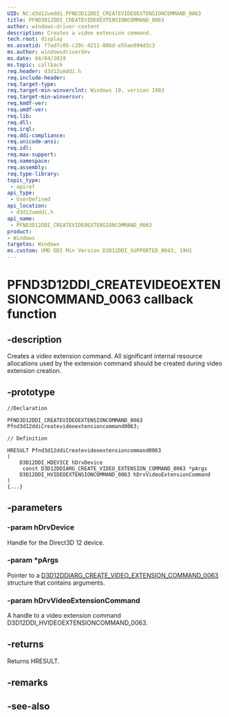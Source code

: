 ```yaml
---
UID: NC:d3d12umddi.PFND3D12DDI_CREATEVIDEOEXTENSIONCOMMAND_0063
title: PFND3D12DDI_CREATEVIDEOEXTENSIONCOMMAND_0063
author: windows-driver-content
description: Creates a video extension command.
tech.root: display
ms.assetid: f7ad7c05-c20c-4211-88bd-e55ae094d3c3
ms.author: windowsdriverdev
ms.date: 04/04/2019
ms.topic: callback
req.header: d3d12umddi.h
req.include-header:
req.target-type:
req.target-min-winverclnt: Windows 10, version 1903
req.target-min-winversvr:
req.kmdf-ver:
req.umdf-ver:
req.lib:
req.dll:
req.irql: 
req.ddi-compliance:
req.unicode-ansi:
req.idl:
req.max-support:
req.namespace:
req.assembly:
req.type-library: 
topic_type: 
 - apiref
api_type: 
 - UserDefined
api_location: 
 - d3d12umddi.h
api_name: 
 - PFND3D12DDI_CREATEVIDEOEXTENSIONCOMMAND_0063
product:
- Windows
targetos: Windows
ms.custom: UMD DDI Min Version D3D12DDI_SUPPORTED_0043, 19H1
---
```


# PFND3D12DDI_CREATEVIDEOEXTENSIONCOMMAND_0063 callback function

## -description

Creates a video extension command. All significant internal resource allocations used by the extension command should be created during video extension creation.

## -prototype

```
//Declaration

PFND3D12DDI_CREATEVIDEOEXTENSIONCOMMAND_0063 Pfnd3d12ddiCreatevideoextensioncommand0063; 

// Definition

HRESULT Pfnd3d12ddiCreatevideoextensioncommand0063 
(
	D3D12DDI_HDEVICE hDrvDevice
	 const D3D12DDIARG_CREATE_VIDEO_EXTENSION_COMMAND_0063 *pArgs
	D3D12DDI_HVIDEOEXTENSIONCOMMAND_0063 hDrvVideoExtensionCommand
)
{...}

```

## -parameters

### -param hDrvDevice

Handle for the Direct3D 12 device.

### -param *pArgs

Pointer to a [D3D12DDIARG_CREATE_VIDEO_EXTENSION_COMMAND_0063](ns-d3d12umddi-d3d12ddiarg_create_video_extension_command_0063.md) structure that contains arguments.

### -param hDrvVideoExtensionCommand

A handle to a video extension command D3D12DDI_HVIDEOEXTENSIONCOMMAND_0063.

## -returns

Returns HRESULT.

## -remarks


## -see-also
